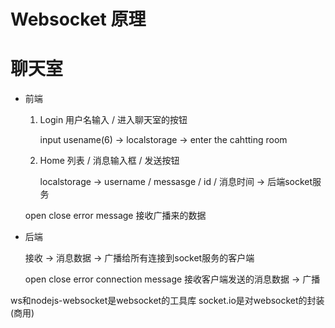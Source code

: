 # Websocket 原理

# 聊天室
  - 前端

    1. Login
        用户名输入 / 进入聊天室的按钮

        input usename(6) -> localstorage -> enter the cahtting room
    2. Home
        列表 / 消息输入框 / 发送按钮

        localstorage -> username / messasge / id / 消息时间 -> 后端socket服务

    open
    close
    error
    message 接收广播来的数据

  - 后端

    接收 -> 消息数据 -> 广播给所有连接到socket服务的客户端

    open
    close
    error
    connection
      message 接收客户端发送的消息数据 -> 广播

  ws和nodejs-websocket是websocket的工具库
  socket.io是对websocket的封装(商用)